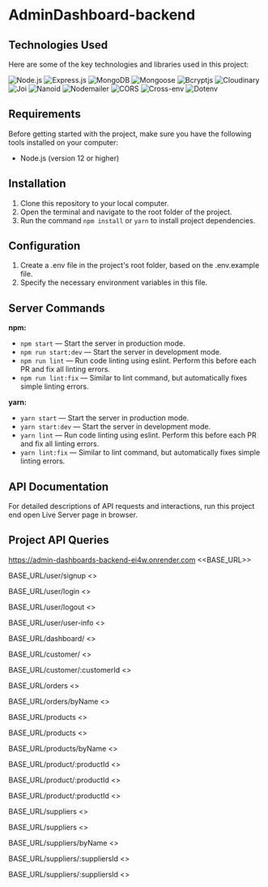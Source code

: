# AdminDashboard-backend

## Technologies Used

Here are some of the key technologies and libraries used in this project:

![Node.js](https://img.shields.io/badge/Node.js-14-green) ![Express.js](https://img.shields.io/badge/Express.js-4.18-blue) ![MongoDB](https://img.shields.io/badge/MongoDB-4.4-lightgreen) ![Mongoose](https://img.shields.io/badge/Mongoose-7.4-orange) ![Bcryptjs](https://img.shields.io/badge/Bcrypt-5.1-purple) ![Cloudinary](https://img.shields.io/badge/Cloudinary-1.40-brightgreen) ![Joi](https://img.shields.io/badge/Multer%20Storage%20Cloudinary-4.0-navy) ![Nanoid](https://img.shields.io/badge/Nanoid-3.3.4-orange) ![Nodemailer](https://img.shields.io/badge/Nodemailer-6.9-moccasin) ![CORS](https://img.shields.io/badge/CORS-2.8-indigo) ![Cross-env](https://img.shields.io/badge/Cross--env-7.0-palevioletred) ![Dotenv](https://img.shields.io/badge/Dotenv-16.3-skyblue)

## Requirements

Before getting started with the project, make sure you have the following tools installed on your computer:

- Node.js (version 12 or higher)

## Installation

1. Clone this repository to your local computer.
2. Open the terminal and navigate to the root folder of the project.
3. Run the command `npm install` or `yarn` to install project dependencies.

## Configuration

1. Create a .env file in the project's root folder, based on the .env.example file.
2. Specify the necessary environment variables in this file.

## Server Commands

**npm:**

- `npm start` — Start the server in production mode.
- `npm run start:dev` — Start the server in development mode.
- `npm run lint` — Run code linting using eslint. Perform this before each PR and fix all linting errors.
- `npm run lint:fix` — Similar to lint command, but automatically fixes simple linting errors.

**yarn:**

- `yarn start` — Start the server in production mode.
- `yarn start:dev` — Start the server in development mode.
- `yarn lint` — Run code linting using eslint. Perform this before each PR and fix all linting errors.
- `yarn lint:fix` — Similar to lint command, but automatically fixes simple linting errors.

## API Documentation

For detailed descriptions of API requests and interactions, run this project end open Live Server page in browser.

## Project API Queries

https://admin-dashboards-backend-ei4w.onrender.com <<BASE_URL>>

BASE_URL/user/signup <<registration>>

BASE_URL/user/login <<login>>

BASE_URL/user/logout <<logout>>

BASE_URL/user/user-info <<current>>

BASE_URL/dashboard/ <<get all DASHBOARDS>>

BASE_URL/customer/ <<get all Customers>>

BASE_URL/customer/:customerId <<get CustomerID>>

BASE_URL/orders <<get All orders>>

BASE_URL/orders/byName <<get order byName>>

BASE_URL/products <<get All products>>

BASE_URL/products <<post add product>>

BASE_URL/products/byName <<get product byNAme>>

BASE_URL/product/:productId <<get ProductID>>

BASE_URL/product/:productId <<put ProductID>>

BASE_URL/product/:productId <<delete ProductID>>

BASE_URL/suppliers <<get All suppliers>>

BASE_URL/suppliers <<post add suppliers>>

BASE_URL/suppliers/byName <<get suppliers byNAme>>

BASE_URL/suppliers/:suppliersId <<get suppliersID>>

BASE_URL/suppliers/:suppliersId <<put suppliersID>>
